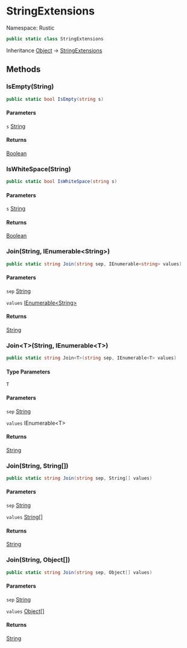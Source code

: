 # StringExtensions

Namespace: Rustic



```csharp
public static class StringExtensions
```

Inheritance [Object](https://docs.microsoft.com/en-us/dotnet/api/system.object) → [StringExtensions](./rustic.stringextensions.md)

## Methods

### **IsEmpty(String)**



```csharp
public static bool IsEmpty(string s)
```

#### Parameters

`s` [String](https://docs.microsoft.com/en-us/dotnet/api/system.string)<br>

#### Returns

[Boolean](https://docs.microsoft.com/en-us/dotnet/api/system.boolean)<br>

### **IsWhiteSpace(String)**



```csharp
public static bool IsWhiteSpace(string s)
```

#### Parameters

`s` [String](https://docs.microsoft.com/en-us/dotnet/api/system.string)<br>

#### Returns

[Boolean](https://docs.microsoft.com/en-us/dotnet/api/system.boolean)<br>

### **Join(String, IEnumerable&lt;String&gt;)**



```csharp
public static string Join(string sep, IEnumerable<string> values)
```

#### Parameters

`sep` [String](https://docs.microsoft.com/en-us/dotnet/api/system.string)<br>

`values` [IEnumerable&lt;String&gt;](https://docs.microsoft.com/en-us/dotnet/api/system.collections.generic.ienumerable-1)<br>

#### Returns

[String](https://docs.microsoft.com/en-us/dotnet/api/system.string)<br>

### **Join&lt;T&gt;(String, IEnumerable&lt;T&gt;)**



```csharp
public static string Join<T>(string sep, IEnumerable<T> values)
```

#### Type Parameters

`T`<br>

#### Parameters

`sep` [String](https://docs.microsoft.com/en-us/dotnet/api/system.string)<br>

`values` IEnumerable&lt;T&gt;<br>

#### Returns

[String](https://docs.microsoft.com/en-us/dotnet/api/system.string)<br>

### **Join(String, String[])**



```csharp
public static string Join(string sep, String[] values)
```

#### Parameters

`sep` [String](https://docs.microsoft.com/en-us/dotnet/api/system.string)<br>

`values` [String[]](https://docs.microsoft.com/en-us/dotnet/api/system.string)<br>

#### Returns

[String](https://docs.microsoft.com/en-us/dotnet/api/system.string)<br>

### **Join(String, Object[])**



```csharp
public static string Join(string sep, Object[] values)
```

#### Parameters

`sep` [String](https://docs.microsoft.com/en-us/dotnet/api/system.string)<br>

`values` [Object[]](https://docs.microsoft.com/en-us/dotnet/api/system.object)<br>

#### Returns

[String](https://docs.microsoft.com/en-us/dotnet/api/system.string)<br>
